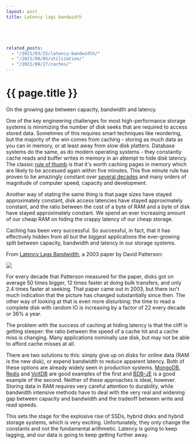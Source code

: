 ```yaml
---
layout: post
title: Latency lags bandwidth





related_posts:
  - "/2021/03/25/latency-bandwidth/"
  - "/2021/08/05/utilization/"
  - "/2021/08/27/caches/"
---
```

{{ page.title }}
================

<p class="meta">On the growing gap between capacity, bandwidth and latency.</p>

One of the key engineering challenges for most high-performance storage systems is minimizing the number of disk seeks that are required to access stored data. Sometimes of this requires smart techniques like reordering, but the majority of the win comes from caching - storing as much data as you can in memory, or at least away from slow disk platters. Database systems do the same, as do modern operating systems - they constantly cache reads and buffer writes in memory in an attempt to hide disk latency. The classic [rule of thumb](ftp://ftp.research.microsoft.com/pub/tr/tr-99-100.pdf) is that it's worth caching pages in memory which are likely to be accessed again within five minutes. This five minute rule has proven to be amazingly constant over [several decades](ftp://ftp.research.microsoft.com/pub/tr/tr-97-33.pdf) and many orders of magnitude of computer speed, capacity and development.

Another way of stating the same thing is that page sizes have stayed approximately constant, disk access latencies have stayed approximately constant, and the ratio between the cost of a byte of RAM and a byte of disk have stayed approximately constant. We spend an ever increasing amount of our cheap RAM on hiding the crappy latency of our cheap storage.

Caching has been very successful. So successful, in fact, that it has effectively hidden from all but the biggest applications the ever-growing split between capacity, bandwidth and latency in our storage systems.

From [Latency Lags Bandwidth](http://dl.acm.org/citation.cfm?id=1022596), a 2003 paper by David Patterson:

![](https://s3.amazonaws.com/mbrooker-blog-images/mbrooker_patterson_llb.png)

For every decade that Patterson measured for the paper, disks got on average 50 times bigger, 12 times faster at doing bulk transfers, and only 2.4 times faster at seeking. That paper came out in 2003, but there isn't much indication that the picture has changed substantially since then. The other way of looking at that is even more disturbing: the time to read a complete disk with random IO is increasing by a factor of 22 every decade or 36% a year.

The problem with the success of caching at hiding latency is that the cliff is getting steeper: the ratio between the speed of a cache hit and a cache miss is changing. Many applications nominally use disk, but may not be able to afford cache misses at all.

There are two solutions to this: simply give up on disks for online data (RAM is the new disk), or expend bandwidth to reduce apparent latency. Both of these options are already widely seen in production systems. [MongoDB](http://www.mongodb.org), [Redis](http://redis.io/) and [VoltDB](http://www.voltdb.com/) are good examples of the first and [BDB-JE](http://www.oracle.com/technetwork/database/berkeleydb/learnmore/bdb-je-architecture-whitepaper-366830.pdf) is a good example of the second. Neither of these approaches is ideal, however. Storing data in RAM requires very careful attention to durability, while bandwidth intensive methods have to deal with the very real and widening gap between capacity and bandwidth and the tradeoff between write and read speeds.

This sets the stage for the explosive rise of SSDs, hybrid disks and hybrid storage systems, which is very exciting. Unfortunately, they only change the constants and not the fundamental arithmetic. Latency is going to keep lagging, and our data is going to keep getting further away.